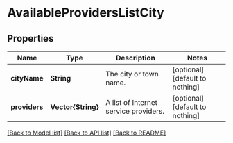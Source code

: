 # AvailableProvidersListCity


## Properties
Name | Type | Description | Notes
------------ | ------------- | ------------- | -------------
**cityName** | **String** | The city or town name. | [optional] [default to nothing]
**providers** | **Vector{String}** | A list of Internet service providers. | [optional] [default to nothing]


[[Back to Model list]](../README.md#models) [[Back to API list]](../README.md#api-endpoints) [[Back to README]](../README.md)



